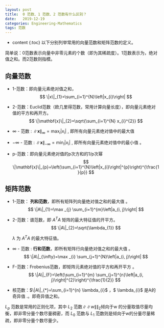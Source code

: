 ```yaml
---
layout: post
title:  0 范数、1 范数、2 范数有什么区别？
date:   2019-12-19
categories: Engineering-Mathematics
tags: 范数    
---
```

* content
{:toc}
以下分别列举常用的向量范数和矩阵范数的定义。

简单说：0范数表示向量中非零元素的个数（即为其稀疏度）。1范数表示为，绝对值之和。而2范数则指模。







##  **向量范数**

- 1-范数：即向量元素绝对值之和，
  $$
  \|x\|_{1}=\sum_{i=1}^{N}\left|x_{i}\right|
  $$



- 2-范数：Euclid范数（欧几里得范数，常用计算向量长度），即向量元素绝对值的平方和再开方。
  $$
  \|\mathbf{x}\|_{2}=\sqrt{\sum_{i=1}^{N} x_{i}^{2}}
  $$
  



- $\infty$ - 范数 :  $\|\mathbf{x}\|_{\infty}=\max _{i}\left|x_{i}\right|$   , 即所有向量元素绝对值中的最大值

- $-\infty$ - 范数 : $\|\mathbf{x}\|_{-\infty}=\min _{i}\left|x_{i}\right|$   , 即所有向量元素绝对值中的最小值 。

- p-范数：即向量元素绝对值的p次方和的1/p次幂
  $$
  \|\mathbf{x}\|_{p}=\left(\sum_{i=1}^{N}\left|x_{i}\right|^{p}\right)^{\frac{1}{p}}
  $$
  



## **矩阵范数**

- 1-范数： **列和范数**，即所有矩阵列向量绝对值之和的最大值 。
  $$
  \|A\|_{1}=\max _{j} \sum_{i=1}^{m}\left|a_{i, j}\right|
  $$



- 2-范数：谱范数，即 $A^TA$ 矩阵的最大特征值的开平方。
  $$
  \|A\|_{2}=\sqrt{\lambda_{1}}
  $$

  $\lambda$ 为 $A^{T} A$ 的最大特征值。

- $\infty$ - 范数 : **行和范数**，即所有矩阵行向量绝对值之和的最大值 。
  $$
  \|A\|_{\infty}=\max _{i} \sum_{j=1}^{N}\left|a_{i, j}\right|
  $$

- F-范数：Frobenius范数，即矩阵元素绝对值的平方和再开平方 。
  $$
  \|A\|_{F}=\left(\sum_{i=1}^{m} \sum_{j=1}^{n}\left|a_{i, j}\right|^{2}\right)^{\frac{1}{2}}
  $$

- 核范数：$\|A\|_{*}=\sum_{i=1}^{n} \lambda_{i}$  ，$ \lambda_{i}$ 是A的奇异值 .。即奇异值之和。



$L_p$ 范数是常用的正则化项，其中 $L_2$ 范数$\|\|w\|\|_2$倾向于w 的分量取值尽量均衡，即非零分量个数尽量稠密，而 $L_0$ 范数与 $L_1$ 范数则是倾向于w的分量尽量稀疏，即非零分量个数尽量少。

